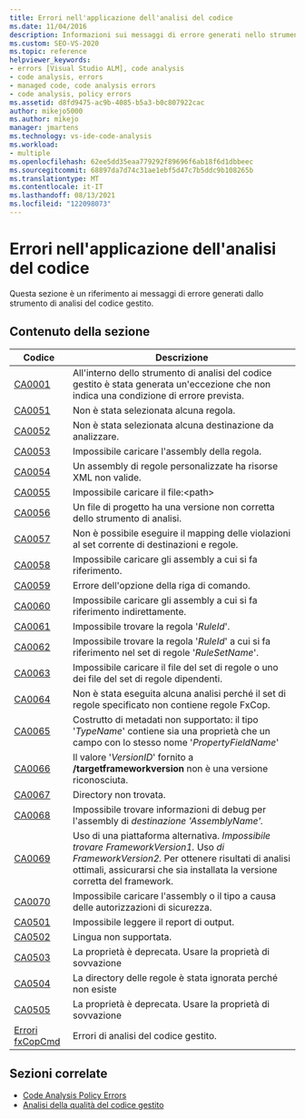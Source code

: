 ```yaml
---
title: Errori nell'applicazione dell'analisi del codice
ms.date: 11/04/2016
description: Informazioni sui messaggi di errore generati nello strumento di analisi del codice gestito Visual Studio. Visualizzare i codici di errore e le descrizioni corrispondenti.
ms.custom: SEO-VS-2020
ms.topic: reference
helpviewer_keywords:
- errors [Visual Studio ALM], code analysis
- code analysis, errors
- managed code, code analysis errors
- code analysis, policy errors
ms.assetid: d8fd9475-ac9b-4085-b5a3-b0c807922cac
author: mikejo5000
ms.author: mikejo
manager: jmartens
ms.technology: vs-ide-code-analysis
ms.workload:
- multiple
ms.openlocfilehash: 62ee5dd35eaa779292f89696f6ab18f6d1dbbeec
ms.sourcegitcommit: 68897da7d74c31ae1ebf5d47c7b5ddc9b108265b
ms.translationtype: MT
ms.contentlocale: it-IT
ms.lasthandoff: 08/13/2021
ms.locfileid: "122098073"
---
```

# <a name="code-analysis-application-errors"></a>Errori nell'applicazione dell'analisi del codice

Questa sezione è un riferimento ai messaggi di errore generati dallo strumento di analisi del codice gestito.

## <a name="in-this-section"></a>Contenuto della sezione

|Codice|Descrizione|
|-|-|
|[CA0001](ca0001.md)|All'interno dello strumento di analisi del codice gestito è stata generata un'eccezione che non indica una condizione di errore prevista.|
|[CA0051](ca0051.md)|Non è stata selezionata alcuna regola.|
|[CA0052](ca0052.md)|Non è stata selezionata alcuna destinazione da analizzare.|
|[CA0053](ca0053.md)|Impossibile caricare l'assembly della regola.|
|[CA0054](ca0054.md)|Un assembly di regole personalizzate ha risorse XML non valide.|
|[CA0055](ca0055.md)|Impossibile caricare il file:\<path>|
|[CA0056](ca0056.md)|Un file di progetto ha una versione non corretta dello strumento di analisi.|
|[CA0057](ca0057.md)|Non è possibile eseguire il mapping delle violazioni al set corrente di destinazioni e regole.|
|[CA0058](ca0058.md)|Impossibile caricare gli assembly a cui si fa riferimento.|
|[CA0059](ca0059.md)|Errore dell'opzione della riga di comando.|
|[CA0060](ca0060.md)|Impossibile caricare gli assembly a cui si fa riferimento indirettamente.|
|[CA0061](ca0061.md)|Impossibile trovare la regola '*RuleId*'.|
|[CA0062](ca0062.md)|Impossibile trovare la regola '*RuleId*' a cui si fa riferimento nel set di regole '*RuleSetName*'.|
|[CA0063](ca0063.md)|Impossibile caricare il file del set di regole o uno dei file del set di regole dipendenti.|
|[CA0064](ca0064.md)|Non è stata eseguita alcuna analisi perché il set di regole specificato non contiene regole FxCop.|
|[CA0065](ca0065.md)|Costrutto di metadati non supportato: il tipo '*TypeName*' contiene sia una proprietà che un campo con lo stesso nome '*PropertyFieldName*'|
|[CA0066](ca0066.md)|Il valore '*VersionID*' fornito a **/targetframeworkversion** non è una versione riconosciuta.|
|[CA0067](ca0067.md)|Directory non trovata.|
|[CA0068](ca0068.md)|Impossibile trovare informazioni di debug per l'assembly di *destinazione 'AssemblyName'.*|
|[CA0069](ca0069.md)|Uso di una piattaforma alternativa. *Impossibile trovare FrameworkVersion1.* Uso *di FrameworkVersion2.* Per ottenere risultati di analisi ottimali, assicurarsi che sia installata la versione corretta del framework.|
|[CA0070](ca0070.md)|Impossibile caricare l'assembly o il tipo a causa delle autorizzazioni di sicurezza.|
|[CA0501](ca0501.md)|Impossibile leggere il report di output.|
|[CA0502](ca0502.md)|Lingua non supportata.|
|[CA0503](ca0503.md)|La proprietà è deprecata. Usare la proprietà di sovvazione|
|[CA0504](ca0504.md)|La directory delle regole è stata ignorata perché non esiste|
|[CA0505](ca0505.md)|La proprietà è deprecata. Usare la proprietà di sovvazione|
|[Errori fxCopCmd](fxcopcmd-errors.md)|Errori di analisi del codice gestito.|

## <a name="related-sections"></a>Sezioni correlate

- [Code Analysis Policy Errors](../code-quality/code-analysis-policy-errors.md)
- [Analisi della qualità del codice gestito](../code-quality/code-analysis-for-managed-code-overview.md)
